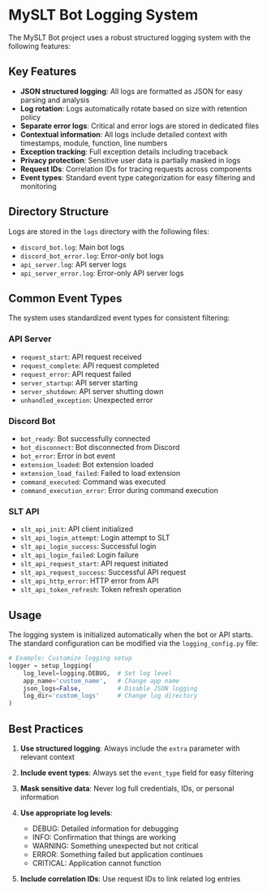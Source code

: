 # MySLT Bot Logging System

The MySLT Bot project uses a robust structured logging system with the following features:

## Key Features

- **JSON structured logging**: All logs are formatted as JSON for easy parsing and analysis
- **Log rotation**: Logs automatically rotate based on size with retention policy
- **Separate error logs**: Critical and error logs are stored in dedicated files
- **Contextual information**: All logs include detailed context with timestamps, module, function, line numbers
- **Exception tracking**: Full exception details including traceback
- **Privacy protection**: Sensitive user data is partially masked in logs
- **Request IDs**: Correlation IDs for tracing requests across components
- **Event types**: Standard event type categorization for easy filtering and monitoring

## Directory Structure

Logs are stored in the `logs` directory with the following files:

- `discord_bot.log`: Main bot logs
- `discord_bot_error.log`: Error-only bot logs
- `api_server.log`: API server logs
- `api_server_error.log`: Error-only API server logs

## Common Event Types

The system uses standardized event types for consistent filtering:

### API Server
- `request_start`: API request received
- `request_complete`: API request completed
- `request_error`: API request failed
- `server_startup`: API server starting
- `server_shutdown`: API server shutting down
- `unhandled_exception`: Unexpected error

### Discord Bot
- `bot_ready`: Bot successfully connected
- `bot_disconnect`: Bot disconnected from Discord
- `bot_error`: Error in bot event
- `extension_loaded`: Bot extension loaded
- `extension_load_failed`: Failed to load extension
- `command_executed`: Command was executed
- `command_execution_error`: Error during command execution

### SLT API
- `slt_api_init`: API client initialized
- `slt_api_login_attempt`: Login attempt to SLT
- `slt_api_login_success`: Successful login
- `slt_api_login_failed`: Login failure
- `slt_api_request_start`: API request initiated
- `slt_api_request_success`: Successful API request
- `slt_api_http_error`: HTTP error from API
- `slt_api_token_refresh`: Token refresh operation

## Usage

The logging system is initialized automatically when the bot or API starts. The standard configuration can be modified via the `logging_config.py` file:

```python
# Example: Customize logging setup
logger = setup_logging(
    log_level=logging.DEBUG,  # Set log level
    app_name='custom_name',   # Change app name
    json_logs=False,          # Disable JSON logging
    log_dir='custom_logs'     # Change log directory
)
```

## Best Practices

1. **Use structured logging**: Always include the `extra` parameter with relevant context
2. **Include event types**: Always set the `event_type` field for easy filtering
3. **Mask sensitive data**: Never log full credentials, IDs, or personal information
4. **Use appropriate log levels**:
   - DEBUG: Detailed information for debugging
   - INFO: Confirmation that things are working
   - WARNING: Something unexpected but not critical
   - ERROR: Something failed but application continues
   - CRITICAL: Application cannot function

5. **Include correlation IDs**: Use request IDs to link related log entries 